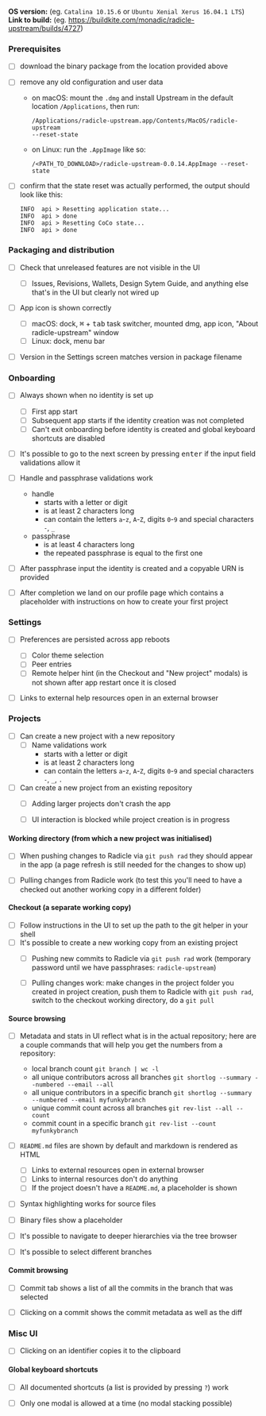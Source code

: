 **OS version:** (eg. `Catalina 10.15.6` or `Ubuntu Xenial Xerus 16.04.1 LTS`)\
**Link to build:** (eg. https://buildkite.com/monadic/radicle-upstream/builds/4727)


### Prerequisites

- [ ] download the binary package from the location provided above
- [ ] remove any old configuration and user data
  - on macOS: mount the `.dmg` and install Upstream in the default location
    `/Applications`, then run:
    ```
    /Applications/radicle-upstream.app/Contents/MacOS/radicle-upstream
    --reset-state
    ```
  - on Linux: run the `.AppImage` like so:
    ```
    /<PATH_TO_DOWNLOAD>/radicle-upstream-0.0.14.AppImage --reset-state
    ```
- [ ] confirm that the state reset was actually performed, the output should
      look like this:

  ```
  INFO  api > Resetting application state...
  INFO  api > done
  INFO  api > Resetting CoCo state...
  INFO  api > done
  ```


### Packaging and distribution

- [ ] Check that unreleased features are not visible in the UI
  - [ ] Issues, Revisions, Wallets, Design Sytem Guide, and anything else
        that's in the UI but clearly not wired up
- [ ] App icon is shown correctly
  - [ ] macOS: dock, <kbd>⌘</kbd> + <kbd>tab</kbd> task switcher, mounted dmg,
        app icon, "About radicle-upstream" window
  - [ ] Linux: dock, menu bar
- [ ] Version in the Settings screen matches version in package filename


### Onboarding

- [ ] Always shown when no identity is set up
  - [ ] First app start
  - [ ] Subsequent app starts if the identity creation was not completed
  - [ ] Can't exit onboarding before identity is created and global keyboard
        shortcuts are disabled
- [ ] It's possible to go to the next screen by pressing <kbd>enter</kbd> if
      the input field validations allow it
- [ ] Handle and passphrase validations work
  - handle
    - starts with a letter or digit
    - is at least 2 characters long
    - can contain the letters `a`-`z`, `A`-`Z`, digits `0`-`9` and special
      characters `-`, `_`
  - passphrase
    - is at least 4 characters long
    - the repeated passphrase is equal to the first one
- [ ] After passphrase input the identity is created and a copyable URN is
      provided
- [ ] After completion we land on our profile page which contains a placeholder
      with instructions on how to create your first project


### Settings

- [ ] Preferences are persisted across app reboots
  - [ ] Color theme selection
  - [ ] Peer entries
  - [ ] Remote helper hint (in the Checkout and "New project" modals) is not
        shown after app restart once it is closed
- [ ] Links to external help resources open in an external browser


### Projects

- [ ] Can create a new project with a new repository
  - [ ] Name validations work
      - starts with a letter or digit
      - is at least 2 characters long
      - can contain the letters `a`-`z`, `A`-`Z`, digits `0`-`9` and special
        characters `-`, `_`, `.`
- [ ] Can create a new project from an existing repository
  - [ ] Adding larger projects don't crash the app
  - [ ] UI interaction is blocked while project creation is in progress


#### Working directory (from which a new project was initialised)

- [ ] When pushing changes to Radicle via `git push rad` they should appear in
      the app (a page refresh is still needed for the changes to show up)
- [ ] Pulling changes from Radicle work (to test this you'll need to have a
      checked out another working copy in a different folder)


#### Checkout (a separate working copy)

  - [ ] Follow instructions in the UI to set up the path to the git helper in
        your shell
  - [ ] It's possible to create a new working copy from an existing project
    - [ ] Pushing new commits to Radicle via `git push rad` work (temporary
          password until we have passphrases: `radicle-upstream`)
    - [ ] Pulling changes work: make changes in the project folder you created
          in project creation, push them to Radicle with `git push rad`, switch
          to the checkout working directory, do a `git pull`


#### Source browsing

- [ ] Metadata and stats in UI reflect what is in the actual repository; here
      are a couple commands that will help you get the numbers from
      a repository:
  - local branch count
    `git branch | wc -l`
  - all unique contributors across all branches
    `git shortlog --summary --numbered --email --all`
  - all unique contributors in a specific branch
    `git shortlog --summary --numbered --email myfunkybranch`
  - unique commit count across all branches
    `git rev-list --all --count`
  - commit count in a specific branch
    `git rev-list --count myfunkybranch`
- [ ] `README.md` files are shown by default and markdown is rendered as HTML
  - [ ] Links to external resources open in external browser
  - [ ] Links to internal resources don't do anything
  - [ ] If the project doesn't have a `README.md`, a placeholder is shown
- [ ] Syntax highlighting works for source files
- [ ] Binary files show a placeholder
- [ ] It's possible to navigate to deeper hierarchies via the tree browser
- [ ] It's possible to select different branches


#### Commit browsing

- [ ] Commit tab shows a list of all the commits in the branch that was
      selected
- [ ] Clicking on a commit shows the commit metadata as well as the diff


### Misc UI

- [ ] Clicking on an identifier copies it to the clipboard


#### Global keyboard shortcuts

- [ ] All documented shortcuts (a list is provided by pressing `?`) work
- [ ] Only one modal is allowed at a time (no modal stacking possible)


[re]: https://github.com/radicle-dev/radicle-upstream/blob/master/CHANGELOG.md
